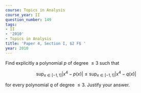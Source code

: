 ```yaml
---
course: Topics in Analysis
course_year: II
question_number: 149
tags:
- II
- '2010'
- Topics in Analysis
title: 'Paper 4, Section I, $2 F$ '
year: 2010
---
```




Find explicitly a polynomial $p$ of degree $\leqslant 3$ such that

$$\sup _{x \in[-1,1]}\left|x^{4}-p(x)\right| \leqslant \sup _{x \in[-1,1]}\left|x^{4}-q(x)\right|$$

for every polynomial $q$ of degree $\leqslant 3$. Justify your answer.